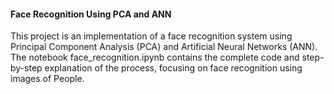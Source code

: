 #### Face Recognition Using PCA and ANN

This project is an implementation of a face recognition system using Principal Component Analysis (PCA) and Artificial Neural Networks (ANN). The notebook face_recognition.ipynb contains the complete code and step-by-step explanation of the process, focusing on face recognition using images of People.
